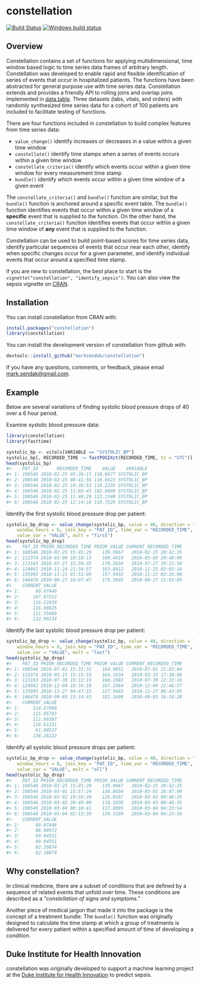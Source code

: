 
<!-- README.md is generated from README.Rmd. Please edit that file -->

# constellation

[![Build
Status](https://travis-ci.org/marksendak/constellation.svg?branch=master)](https://travis-ci.org/marksendak/constellation)
[![Windows build
status](https://ci.appveyor.com/api/projects/status/github/marksendak/constellation?branch=master&svg=true)](https://ci.appveyor.com/project/marksendak/constellation)

## Overview

Constellation contains a set of functions for applying multidimensional,
time window based logic to time series data frames of arbitrary length.
Constellation was developed to enable rapid and flexible identification
of series of events that occur in hospitalized patients. The functions
have been abstracted for general purpose use with time series data.
Constellation extends and provides a friendly API to rolling joins and
overlap joins implemented in
[data.table](https://CRAN.R-project.org/package=data.table). Three
datasets (labs, vitals, and orders) with randomly synthesized time
series data for a cohort of 100 patients are included to facilitate
testing of functions.

There are four functions included in constellation to build complex
features from time series data:

  - `value_change()` identify increases or decreases in a value within a
    given time window
  - `constellate()` identify time stamps when a series of events occurs
    within a given time window
  - `constellate_criteria()` identify which events occur within a given
    time window for every measurement time stamp
  - `bundle()` identify which events occur within a given time window of
    a given event

The `constellate_criteria()` and `bundle()` function are similar, but
the `bundle()` function is anchored around a specific event table. The
`bundle()` function identifies events that occur within a given time
window of a **specific** event that is supplied to the function. On the
other hand, the `constellate_criteria()` function identifies events that
occur within a given time window of **any** event that is supplied to
the function.

Constellation can be used to build point-based scores for time series
data, identify particular sequences of events that occur near each
other, identify when specific changes occur for a given parameter, and
identify individual events that occur around a specified time stamp.

If you are new to constellation, the best place to start is the
`vignette("constellation", "identify_sepsis")`. You can also view the
sepsis vignette on
[CRAN](https://cran.r-project.org/package=constellation/vignettes/identify_sepsis.html).

## Installation

You can install constellation from CRAN with:

``` r
install.packages("constellation")
library(constellation)
```

You can install the development version of constellation from github
with:

``` r
devtools::install_github("marksendak/constellation")
```

If you have any questions, comments, or feedback, please email
<mark.sendak@gmail.com>.

## Example

Below are several variations of finding systolic blood pressure drops of
40 over a 6 hour period.

Examine systolic blood pressure data:

``` r
library(constellation)
library(fasttime)

systolic_bp <- vitals[VARIABLE == "SYSTOLIC_BP"]
systolic_bp[, RECORDED_TIME := fastPOSIXct(RECORDED_TIME, tz = "UTC")]
head(systolic_bp)
#>    PAT_ID       RECORDED_TIME    VALUE    VARIABLE
#> 1: 108546 2010-02-25 05:36:15 110.6677 SYSTOLIC_BP
#> 2: 108546 2010-02-25 08:41:56 116.0423 SYSTOLIC_BP
#> 3: 108546 2010-02-25 10:30:53 119.2235 SYSTOLIC_BP
#> 4: 108546 2010-02-25 11:05:43 102.9899 SYSTOLIC_BP
#> 5: 108546 2010-02-25 11:48:29 122.1348 SYSTOLIC_BP
#> 6: 108546 2010-02-25 12:14:18 119.7529 SYSTOLIC_BP
```

Identify the first systolic blood pressure drop per
patient:

``` r
systolic_bp_drop <- value_change(systolic_bp, value = 40, direction = "down",
    window_hours = 6, join_key = "PAT_ID", time_var = "RECORDED_TIME", 
    value_var = "VALUE", mult = "first")
head(systolic_bp_drop)
#>    PAT_ID PRIOR_RECORDED_TIME PRIOR_VALUE CURRENT_RECORDED_TIME
#> 1: 108546 2010-02-25 15:45:29    139.9967   2010-02-25 20:42:35
#> 2: 112374 2010-03-09 18:18:13    160.4919   2010-03-09 20:48:09
#> 3: 113163 2010-07-27 15:50:35    170.2034   2010-07-27 19:21:58
#> 4: 124042 2010-11-24 21:34:57    163.8912   2010-11-25 02:03:14
#> 5: 135995 2010-11-21 01:51:09    157.9432   2010-11-21 03:26:00
#> 6: 146478 2010-08-27 16:07:47    179.3603   2010-08-27 21:03:05
#>    CURRENT_VALUE
#> 1:      80.07446
#> 2:     107.87212
#> 3:     116.22419
#> 4:     116.66625
#> 5:     111.55469
#> 6:     132.99234
```

Identify the last systolic blood pressure drop per
patient:

``` r
systolic_bp_drop <- value_change(systolic_bp, value = 40, direction = "down",
    window_hours = 6, join_key = "PAT_ID", time_var = "RECORDED_TIME", 
    value_var = "VALUE", mult = "last")
head(systolic_bp_drop)
#>    PAT_ID PRIOR_RECORDED_TIME PRIOR_VALUE CURRENT_RECORDED_TIME
#> 1: 108546 2010-07-01 15:31:31    164.9851   2010-07-01 21:03:04
#> 2: 112374 2010-03-15 15:15:53    164.1634   2010-03-15 17:30:06
#> 3: 113163 2010-07-30 19:12:15    160.1682   2010-07-30 22:33:10
#> 4: 124042 2010-12-04 18:34:18    167.2564   2010-12-04 22:46:57
#> 5: 135995 2010-11-27 04:47:15    127.5603   2010-11-27 06:43:05
#> 6: 146478 2010-09-03 15:14:43    182.1690   2010-09-03 16:18:28
#>    CURRENT_VALUE
#> 1:     114.67968
#> 2:     115.95783
#> 3:     111.89387
#> 4:     118.81151
#> 5:      81.90537
#> 6:     138.28222
```

Identify all systolic blood pressure drops per
patient:

``` r
systolic_bp_drop <- value_change(systolic_bp, value = 40, direction = "down",
    window_hours = 6, join_key = "PAT_ID", time_var = "RECORDED_TIME", 
    value_var = "VALUE", mult = "all")
head(systolic_bp_drop)
#>    PAT_ID PRIOR_RECORDED_TIME PRIOR_VALUE CURRENT_RECORDED_TIME
#> 1: 108546 2010-02-25 15:45:29    139.9967   2010-02-25 20:42:35
#> 2: 108546 2010-03-01 15:57:24    136.8654   2010-03-01 16:07:00
#> 3: 108546 2010-03-02 19:59:20    129.0167   2010-03-03 00:46:35
#> 4: 108546 2010-03-02 20:49:00    110.1830   2010-03-03 00:46:35
#> 5: 108546 2010-03-04 00:18:41    137.8095   2010-03-04 04:23:54
#> 6: 108546 2010-03-04 02:13:39    130.3280   2010-03-04 04:23:54
#>    CURRENT_VALUE
#> 1:      80.07446
#> 2:      88.88972
#> 3:      69.94551
#> 4:      69.94551
#> 5:      82.16874
#> 6:      82.16874
```

## Why constellation?

In clinical medicine, there are a subset of conditions that are defined
by a sequence of related events that unfold over time. These conditions
are described as a “*constellation of signs and symptoms*.”

Another piece of medical jargon that made it into the package is the
concept of a treatment bundle. The `bundle()` function was originally
designed to calculate the time stamp at which a group of treatments is
delivered for every patient within a specified amount of time of
developing a condition.

## Duke Institute for Health Innovation

constellation was originally developed to support a machine learning
project at the [Duke Institute for Health
Innovation](http://www.dihi.org/) to predict sepsis.
